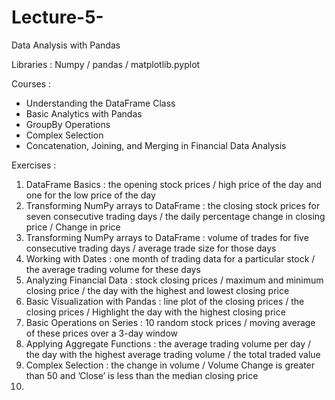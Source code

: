 # Lecture-5-
Data Analysis with Pandas

 Libraries : Numpy / pandas / matplotlib.pyplot

 Courses : 
 - Understanding the DataFrame Class
 - Basic Analytics with Pandas
 - GroupBy Operations
 - Complex Selection
 - Concatenation, Joining, and Merging in Financial Data Analysis

 Exercises : 
 1) DataFrame Basics : the opening stock prices / high price of the day and one for the low price of the day
 2) Transforming NumPy arrays to DataFrame : the closing stock prices for seven consecutive trading days / the daily percentage change in closing price / Change in price
 3) Transforming NumPy arrays to DataFrame : volume of trades for five consecutive trading days / average trade size for those days
 4) Working with Dates : one month of trading data for a particular stock / the average trading volume for these days
 5) Analyzing Financial Data : stock closing prices / maximum and minimum closing price / the day with the highest and lowest closing price
 6) Basic Visualization with Pandas : line plot of the closing prices / the closing prices / Highlight the day with the highest closing price
 7) Basic Operations on Series : 10 random stock prices / moving average of these prices over a 3-day window
 8) Applying Aggregate Functions : the average trading volume per day / the day with the highest average trading volume / the total traded value
 9) Complex Selection : the change in volume / Volume Change is greater than 50 and ’Close’ is less than the median closing price
 10) 
